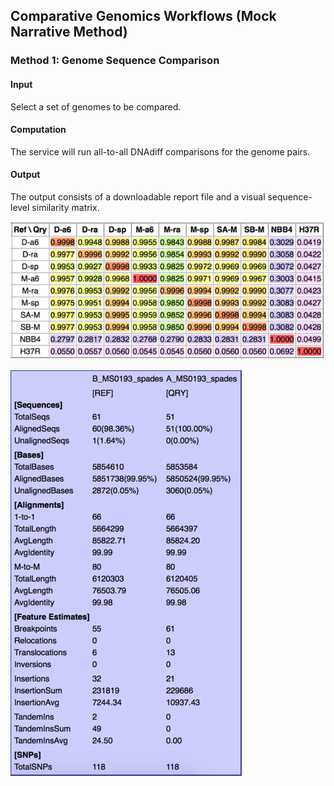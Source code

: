 
## Comparative Genomics Workflows (Mock Narrative Method)

### Method 1: Genome Sequence Comparison

#### Input 

Select a set of genomes to be compared.

#### Computation

The service will run all-to-all DNAdiff comparisons for the genome pairs. 

#### Output

The output consists of a downloadable report file and a visual
sequence-level similarity matrix.

![Image of DNAdiff similarity matrix](images/DNAdiff-matrix.png)

![Image of DNAdiff report](images/DNAdiff-report.png)






